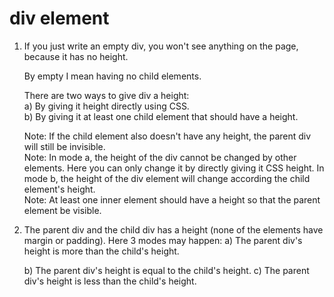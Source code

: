 # div element

1. If you just write an empty div, you won't see anything on the page, because it has no height.
   
   By empty I mean having no child elements.
   
   There are two ways to give div a height: <br>
   a) By giving it height directly using CSS. <br>
   b) By giving it at least one child element that should have a height.
   
   Note: If the child element also doesn't have any height, the parent div will still be invisible.<br>
   Note: In mode a, the height of the div cannot be changed by other elements. Here you can only change it by directly giving it CSS height.
         In mode b, the height of the div element will change according the child element's height. <br>
   Note: At least one inner element should have a height so that the parent element be visible.
   
2. The parent div and the child div has a height (none of the elements have margin or padding). Here 3 modes may happen:
   a) The parent div's height is more than the child's height.
   
   b) The parent div's height is equal to the child's height.
   c) The parent div's height is less than the child's height.
   
